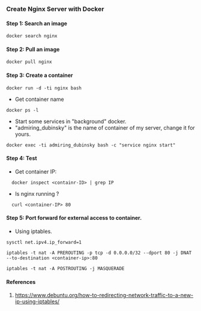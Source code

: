 ### Create Nginx Server with Docker

#### Step 1: Search an image
```
docker search nginx
```

#### Step 2: Pull an image
```
docker pull nginx
```
#### Step 3: Create a container
```
docker run -d -ti nginx bash
```
- Get container name
```
docker ps -l
```
- Start some services in "background" docker.
- "admiring_dubinsky" is the name of container of my server, change it for yours.

```
docker exec -ti admiring_dubinsky bash -c "service nginx start"
```

#### Step 4: Test

- Get container IP:
```
  docker inspect <containr-ID> | grep IP
```
- Is nginx running ?
```
  curl <container-IP> 80
```
#### Step 5: Port forward for external access to container.
- Using iptables.

```
sysctl net.ipv4.ip_forward=1

iptables -t nat -A PREROUTING -p tcp -d 0.0.0.0/32 --dport 80 -j DNAT --to-destination <container-ip>:80

iptables -t nat -A POSTROUTING -j MASQUERADE
```

#### References

1. https://www.debuntu.org/how-to-redirecting-network-traffic-to-a-new-ip-using-iptables/
